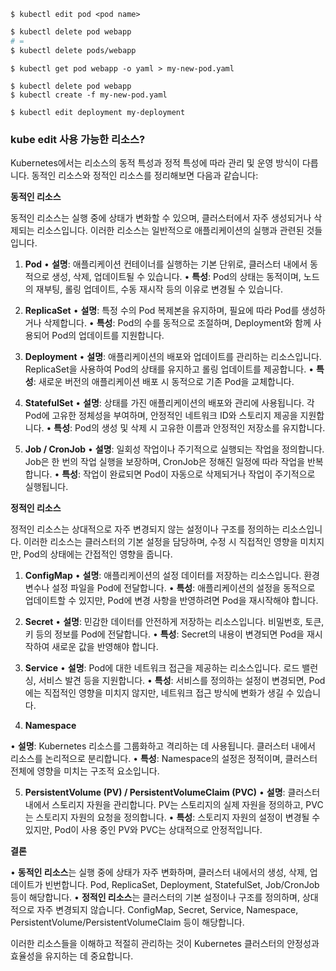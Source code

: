 ```
$ kubectl edit pod <pod name>
```

```sh
$ kubectl delete pod webapp
# =
$ kubectl delete pods/webapp
```

```
$ kubectl get pod webapp -o yaml > my-new-pod.yaml
```

```
$ kubectl delete pod webapp
$ kubectl create -f my-new-pod.yaml
```


```
$ kubectl edit deployment my-deployment
```


### kube edit 사용 가능한 리소스? 

Kubernetes에서는 리소스의 동적 특성과 정적 특성에 따라 관리 및 운영 방식이 다릅니다. 동적인 리소스와 정적인 리소스를 정리해보면 다음과 같습니다:

  

**동적인 리소스**


동적인 리소스는 실행 중에 상태가 변화할 수 있으며, 클러스터에서 자주 생성되거나 삭제되는 리소스입니다. 이러한 리소스는 일반적으로 애플리케이션의 실행과 관련된 것들입니다.

  

1. **Pod**
• **설명**: 애플리케이션 컨테이너를 실행하는 기본 단위로, 클러스터 내에서 동적으로 생성, 삭제, 업데이트될 수 있습니다.
• **특성**: Pod의 상태는 동적이며, 노드의 재부팅, 롤링 업데이트, 수동 재시작 등의 이유로 변경될 수 있습니다.

2. **ReplicaSet**
• **설명**: 특정 수의 Pod 복제본을 유지하며, 필요에 따라 Pod를 생성하거나 삭제합니다.
• **특성**: Pod의 수를 동적으로 조절하며, Deployment와 함께 사용되어 Pod의 업데이트를 지원합니다.

3. **Deployment**
• **설명**: 애플리케이션의 배포와 업데이트를 관리하는 리소스입니다. ReplicaSet을 사용하여 Pod의 상태를 유지하고 롤링 업데이트를 제공합니다.
• **특성**: 새로운 버전의 애플리케이션 배포 시 동적으로 기존 Pod을 교체합니다.

4. **StatefulSet**
• **설명**: 상태를 가진 애플리케이션의 배포와 관리에 사용됩니다. 각 Pod에 고유한 정체성을 부여하며, 안정적인 네트워크 ID와 스토리지 제공을 지원합니다.
• **특성**: Pod의 생성 및 삭제 시 고유한 이름과 안정적인 저장소를 유지합니다.

5. **Job / CronJob**
• **설명**: 일회성 작업이나 주기적으로 실행되는 작업을 정의합니다. Job은 한 번의 작업 실행을 보장하며, CronJob은 정해진 일정에 따라 작업을 반복합니다.
• **특성**: 작업이 완료되면 Pod이 자동으로 삭제되거나 작업이 주기적으로 실행됩니다.

  
**정적인 리소스**

정적인 리소스는 상대적으로 자주 변경되지 않는 설정이나 구조를 정의하는 리소스입니다. 이러한 리소스는 클러스터의 기본 설정을 담당하며, 수정 시 직접적인 영향을 미치지만, Pod의 상태에는 간접적인 영향을 줍니다.

  

1. **ConfigMap**
• **설명**: 애플리케이션의 설정 데이터를 저장하는 리소스입니다. 환경 변수나 설정 파일을 Pod에 전달합니다.
• **특성**: 애플리케이션의 설정을 동적으로 업데이트할 수 있지만, Pod에 변경 사항을 반영하려면 Pod을 재시작해야 합니다.

2. **Secret**
• **설명**: 민감한 데이터를 안전하게 저장하는 리소스입니다. 비밀번호, 토큰, 키 등의 정보를 Pod에 전달합니다.
• **특성**: Secret의 내용이 변경되면 Pod을 재시작하여 새로운 값을 반영해야 합니다.

3. **Service**
• **설명**: Pod에 대한 네트워크 접근을 제공하는 리소스입니다. 로드 밸런싱, 서비스 발견 등을 지원합니다.
• **특성**: 서비스를 정의하는 설정이 변경되면, Pod에는 직접적인 영향을 미치지 않지만, 네트워크 접근 방식에 변화가 생길 수 있습니다.

4. **Namespace**

• **설명**: Kubernetes 리소스를 그룹화하고 격리하는 데 사용됩니다. 클러스터 내에서 리소스를 논리적으로 분리합니다.
• **특성**: Namespace의 설정은 정적이며, 클러스터 전체에 영향을 미치는 구조적 요소입니다.

5. **PersistentVolume (PV) / PersistentVolumeClaim (PVC)**
• **설명**: 클러스터 내에서 스토리지 자원을 관리합니다. PV는 스토리지의 실제 자원을 정의하고, PVC는 스토리지 자원의 요청을 정의합니다.
• **특성**: 스토리지 자원의 설정이 변경될 수 있지만, Pod이 사용 중인 PV와 PVC는 상대적으로 안정적입니다.

  
**결론**

• **동적인 리소스**는 실행 중에 상태가 자주 변화하며, 클러스터 내에서의 생성, 삭제, 업데이트가 빈번합니다. Pod, ReplicaSet, Deployment, StatefulSet, Job/CronJob 등이 해당합니다.
• **정적인 리소스**는 클러스터의 기본 설정이나 구조를 정의하며, 상대적으로 자주 변경되지 않습니다. ConfigMap, Secret, Service, Namespace, PersistentVolume/PersistentVolumeClaim 등이 해당합니다.

이러한 리소스들을 이해하고 적절히 관리하는 것이 Kubernetes 클러스터의 안정성과 효율성을 유지하는 데 중요합니다.